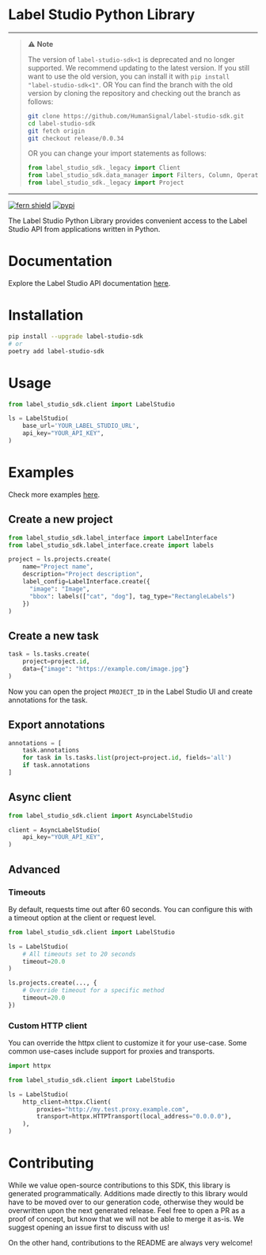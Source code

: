 # Label Studio Python Library

<!-- Note about deprecated version <1 -->
---
> :warning: **Note**<br/>
>
> The version of `label-studio-sdk<1` is deprecated and no longer supported. We recommend updating to the latest version.
> If you still want to use the old version, you can install it with `pip install "label-studio-sdk<1"`.
> OR You can find the branch with the old version by cloning the repository and checking out the branch as follows:
>
> ```sh
> git clone https://github.com/HumanSignal/label-studio-sdk.git
> cd label-studio-sdk
> git fetch origin
> git checkout release/0.0.34
> ```
> 
> OR you can change your import statements as follows:
> ```python
> from label_studio_sdk._legacy import Client
> from label_studio_sdk.data_manager import Filters, Column, Operator, Type
> from label_studio_sdk._legacy import Project
> ```
---

[![fern shield](https://img.shields.io/badge/%F0%9F%8C%BF-SDK%20generated%20by%20Fern-brightgreen)](https://github.com/fern-api/fern)
[![pypi](https://img.shields.io/pypi/v/label-studio-sdk.svg)](https://pypi.python.org/pypi/label-studio-sdk)

The Label Studio Python Library provides convenient access to the Label Studio API from applications written in Python.
<!-- End Title  -->

<!-- Outline -->


# Documentation
Explore the Label Studio API documentation [here](https://api.labelstud.io/).


# Installation

```sh
pip install --upgrade label-studio-sdk
# or
poetry add label-studio-sdk
```

# Usage

```python
from label_studio_sdk.client import LabelStudio

ls = LabelStudio(
    base_url='YOUR_LABEL_STUDIO_URL',  
    api_key="YOUR_API_KEY",
)
```

# Examples

Check more examples [here](https://api.labelstud.io/).

## Create a new project

```python
from label_studio_sdk.label_interface import LabelInterface
from label_studio_sdk.label_interface.create import labels

project = ls.projects.create(
    name="Project name",
    description="Project description",
    label_config=LabelInterface.create({
      "image": "Image",
      "bbox": labels(["cat", "dog"], tag_type="RectangleLabels")
    })
)
```

## Create a new task
    
```python
task = ls.tasks.create(
    project=project.id,
    data={"image": "https://example.com/image.jpg"}
)
```
Now you can open the project `PROJECT_ID` in the Label Studio UI and create annotations for the task.

## Export annotations

```python
annotations = [
    task.annotations
    for task in ls.tasks.list(project=project.id, fields='all')
    if task.annotations
]
```


## Async client

```python
from label_studio_sdk.client import AsyncLabelStudio

client = AsyncLabelStudio(
    api_key="YOUR_API_KEY",
)
```

## Advanced

### Timeouts
By default, requests time out after 60 seconds. You can configure this with a 
timeout option at the client or request level.

```python
from label_studio_sdk.client import LabelStudio

ls = LabelStudio(
    # All timeouts set to 20 seconds
    timeout=20.0
)

ls.projects.create(..., {
    # Override timeout for a specific method
    timeout=20.0
})
```

### Custom HTTP client
You can override the httpx client to customize it for your use-case. Some common use-cases 
include support for proxies and transports.

```python
import httpx

from label_studio_sdk.client import LabelStudio

ls = LabelStudio(
    http_client=httpx.Client(
        proxies="http://my.test.proxy.example.com",
        transport=httpx.HTTPTransport(local_address="0.0.0.0"),
    ),
)
```

<!-- Begin Contributing, generated by Fern  -->
# Contributing

While we value open-source contributions to this SDK, this library is generated programmatically. 
Additions made directly to this library would have to be moved over to our generation code, 
otherwise they would be overwritten upon the next generated release. Feel free to open a PR as
 a proof of concept, but know that we will not be able to merge it as-is. We suggest opening 
an issue first to discuss with us!

On the other hand, contributions to the README are always very welcome!
<!-- End Contributing  -->

